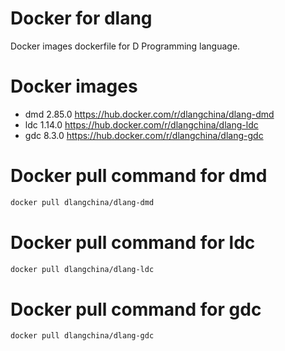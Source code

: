 # Docker for dlang
Docker images dockerfile for D Programming language.

# Docker images
 * dmd 2.85.0 https://hub.docker.com/r/dlangchina/dlang-dmd
 * ldc 1.14.0 https://hub.docker.com/r/dlangchina/dlang-ldc
 * gdc 8.3.0 https://hub.docker.com/r/dlangchina/dlang-gdc

# Docker pull command for dmd
```bash
docker pull dlangchina/dlang-dmd
```

# Docker pull command for ldc
```bash
docker pull dlangchina/dlang-ldc
```

# Docker pull command for gdc
```bash
docker pull dlangchina/dlang-gdc
```
